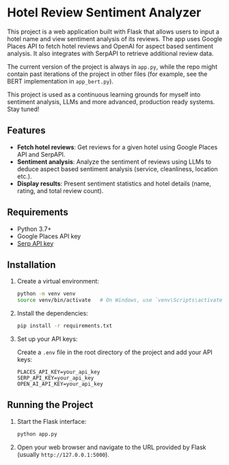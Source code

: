 # Hotel Review Sentiment Analyzer

This project is a web application built with Flask that allows users to input a hotel name and view sentiment analysis of its reviews. The app uses Google Places API to fetch hotel reviews and OpenAI for aspect based sentiment analysis. It also integrates with SerpAPI to retrieve additional review data.

The current version of the project is always in `app.py`, while the repo might contain past iterations of the project in other files (for example, see the BERT implementation in `app_bert.py`).

This project is used as a continuous learning grounds for myself into sentiment analysis, LLMs and more advanced, production ready systems. Stay tuned!

## Features

- **Fetch hotel reviews**: Get reviews for a given hotel using Google Places API and SerpAPI.
- **Sentiment analysis**: Analyze the sentiment of reviews using LLMs to deduce aspect based sentiment analysis (service, cleanliness, location etc.).
- **Display results**: Present sentiment statistics and hotel details (name, rating, and total review count).

## Requirements

- Python 3.7+
- Google Places API key
- [Serp API key](https://serpapi.com/)

## Installation

1. Create a virtual environment:

    ```bash
    python -m venv venv
    source venv/bin/activate   # On Windows, use `venv\Scripts\activate`
    ```

2. Install the dependencies:

    ```bash
    pip install -r requirements.txt
    ```

3. Set up your API keys:

    Create a `.env` file in the root directory of the project and add your API keys:

    ```plaintext
    PLACES_API_KEY=your_api_key
    SERP_API_KEY=your_api_key
    OPEN_AI_API_KEY=your_api_key
    ```

## Running the Project

1. Start the Flask interface:

    ```bash
    python app.py
    ```

2. Open your web browser and navigate to the URL provided by Flask (usually `http://127.0.0.1:5000`).
